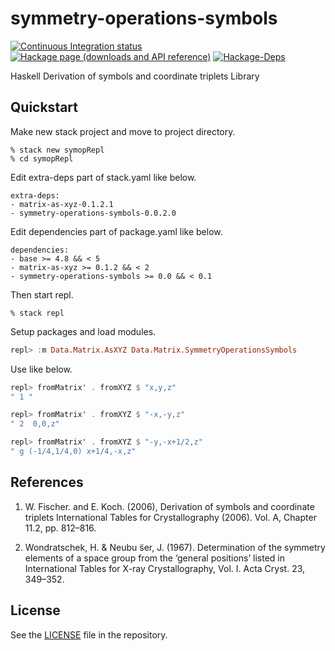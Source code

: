 # symmetry-operations-symbols

[![Continuous Integration status][status-png]][status]
[![Hackage page (downloads and API reference)][hackage-png]][hackage]
[![Hackage-Deps][hackage-deps-png]][hackage-deps]

Haskell Derivation of symbols and coordinate triplets Library

## Quickstart

Make new stack project and move to project directory.

```shell
% stack new symopRepl
% cd symopRepl
```

Edit extra-deps part of stack.yaml like below.

```
extra-deps:
- matrix-as-xyz-0.1.2.1
- symmetry-operations-symbols-0.0.2.0
```

Edit dependencies part of package.yaml like below.

```
dependencies:
- base >= 4.8 && < 5
- matrix-as-xyz >= 0.1.2 && < 2
- symmetry-operations-symbols >= 0.0 && < 0.1
```

Then start repl.

```shell
% stack repl
```

Setup packages and load modules.

```haskell
repl> :m Data.Matrix.AsXYZ Data.Matrix.SymmetryOperationsSymbols
```

Use like below.

```haskell
repl> fromMatrix' . fromXYZ $ "x,y,z"
" 1 "

repl> fromMatrix' . fromXYZ $ "-x,-y,z"
" 2  0,0,z"

repl> fromMatrix' . fromXYZ $ "-y,-x+1/2,z"
" g (-1/4,1/4,0) x+1/4,-x,z"
```

## References

1. W. Fischer. and E. Koch. (2006), Derivation of symbols and coordinate triplets International Tables for Crystallography (2006). Vol. A, Chapter 11.2, pp. 812–816.

2. Wondratschek, H. & Neubu ̈ser, J. (1967). Determination of the symmetry elements of a space group from the ‘general positions’ listed in International Tables for X-ray Crystallography, Vol. I. Acta Cryst. 23, 349–352.

## License

See the [LICENSE](https://raw.githubusercontent.com/narumij/symmetry-operations-symbols/master/LICENSE)
file in the repository.

 [hackage]: http://hackage.haskell.org/package/symmetry-operations-symbols
 [hackage-png]: http://img.shields.io/hackage/v/symmetry-operations-symbols.svg
 [hackage-deps]: http://packdeps.haskellers.com/reverse/symmetry-operations-symbols
 [hackage-deps-png]: https://img.shields.io/hackage-deps/v/symmetry-operations-symbols.svg

 [status]: http://travis-ci.org/narumij/symmetry-operations-symbols?branch=master
 [status-png]: https://api.travis-ci.org/narumij/symmetry-operations-symbols.svg?branch=master
